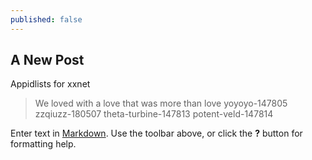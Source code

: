 ```yaml
---
published: false
---
```

## A New Post
Appidlists for xxnet
> We loved with a love that was more than love
yoyoyo-147805
zzqiuzz-180507
theta-turbine-147813
potent-veld-147814

Enter text in [Markdown](http://daringfireball.net/projects/markdown/). Use the toolbar above, or click the **?** button for formatting help.
